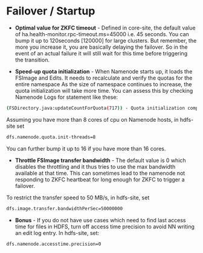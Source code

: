 # Failover / Startup

* **Optimal value for ZKFC timeout** - Defined in core-site, the default value of ha.health-monitor.rpc-timeout.ms=45000 i.e. 45 seconds.
You can bump it up to 120seconds [120000] for large clusters.
But remember, the more you increase it, you are basically delaying the failover. So in the event of an actual failure it will still wait for this time before triggering the transition.

* **Speed-up quota initialization** - When Namenode starts up, it loads the FSImage and Edits.
It needs to recalculate and verify the quotas for the entire namespace
As the size of namespace continues to increase, the quota initialization will take more time. You can assess this by checking Namenode Logs for statement like these:
```bash
(FSDirectory.java:updateCountForQuota(717)) - Quota initialization completed in 80844 milliseconds name space=76383028
```
Assuming you have more than 8 cores of cpu on Namenode hosts, in hdfs-site set 
```bash
dfs.namenode.quota.init-threads=8
```
You can further bump it up to 16 if you have more than 16 cores.


* **Throttle FSImage transfer bandwidth** - The default value is 0 which disables the throttling and it thus tries to use the max bandwidth available at that time. 
This can sometimes lead to the namenode not responding to ZKFC heartbeat for long enough for ZKFC to trigger a failover.

To restrict the transfer speed to 50 MB/s, in hdfs-site, set 
```bash
dfs.image.transfer.bandwidthPerSec=50000000
```


* **Bonus** - If you do not have use cases which need to find last access time for files in HDFS, turn off access time precision to avoid NN writing an edit log entry.
In hdfs-site, set:
```bash
dfs.namenode.accesstime.precision=0
```
